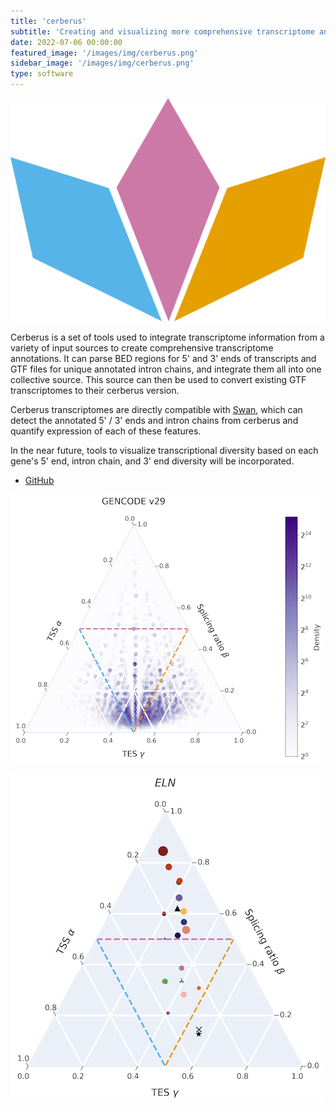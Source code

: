 ```yaml
---
title: 'cerberus'
subtitle: 'Creating and visualizing more comprehensive transcriptome annotations'
date: 2022-07-06 00:00:00
featured_image: '/images/img/cerberus.png'
sidebar_image: '/images/img/cerberus.png'
type: software
---
```


![](/images/img/cerberus.png)

Cerberus is a set of tools used to integrate transcriptome information from a variety of input sources to create comprehensive transcriptome annotations. It can parse BED regions for 5' and 3' ends of transcripts and GTF files for unique annotated intron chains, and integrate them all into one collective source. This source can then be used to convert existing GTF transcriptomes to their cerberus version.

Cerberus transcriptomes are directly compatible with [Swan](https://github.com/mortazavilab/swan_vis), which can detect the annotated 5' / 3' ends and intron chains from cerberus and quantify expression of each of these features.

In the near future, tools to visualize transcriptional diversity based on each gene's 5' end, intron chain, and 3' end diversity will be incorporated.

* [GitHub](https://github.com/fairliereese/cerberus)

![](/images/img/cerberus_triplet_density.png)

![](/images/img/cerberus_triplet_scatter.png)
